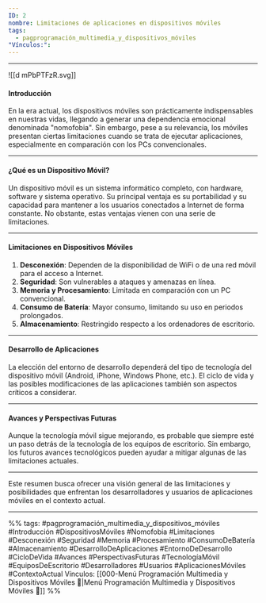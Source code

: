 ```yaml
---
ID: 2
nombre: Limitaciones de aplicaciones en dispositivos móviles
tags:
  - pagprogramación_multimedia_y_dispositivos_móviles
"Vínculos:":
---
```

___
![[d mPbPTFzR.svg]]
#### Introducción
En la era actual, los dispositivos móviles son prácticamente indispensables en nuestras vidas, llegando a generar una dependencia emocional denominada "nomofobia". Sin embargo, pese a su relevancia, los móviles presentan ciertas limitaciones cuando se trata de ejecutar aplicaciones, especialmente en comparación con los PCs convencionales.

---

#### ¿Qué es un Dispositivo Móvil?
Un dispositivo móvil es un sistema informático completo, con hardware, software y sistema operativo. Su principal ventaja es su portabilidad y su capacidad para mantener a los usuarios conectados a Internet de forma constante. No obstante, estas ventajas vienen con una serie de limitaciones.

---

#### Limitaciones en Dispositivos Móviles
1. **Desconexión**: Dependen de la disponibilidad de WiFi o de una red móvil para el acceso a Internet.
2. **Seguridad**: Son vulnerables a ataques y amenazas en línea.
3. **Memoria y Procesamiento**: Limitada en comparación con un PC convencional.
4. **Consumo de Batería**: Mayor consumo, limitando su uso en periodos prolongados.
5. **Almacenamiento**: Restringido respecto a los ordenadores de escritorio.

---

#### Desarrollo de Aplicaciones
La elección del entorno de desarrollo dependerá del tipo de tecnología del dispositivo móvil (Android, iPhone, Windows Phone, etc.). El ciclo de vida y las posibles modificaciones de las aplicaciones también son aspectos críticos a considerar.

---

#### Avances y Perspectivas Futuras
Aunque la tecnología móvil sigue mejorando, es probable que siempre esté un paso detrás de la tecnología de los equipos de escritorio. Sin embargo, los futuros avances tecnológicos pueden ayudar a mitigar algunas de las limitaciones actuales.

---

Este resumen busca ofrecer una visión general de las limitaciones y posibilidades que enfrentan los desarrolladores y usuarios de aplicaciones móviles en el contexto actual.


___
%%
tags: #pagprogramación_multimedia_y_dispositivos_móviles #Introducción #DispositivosMóviles #Nomofobia #Limitaciones #Desconexión #Seguridad #Memoria #Procesamiento #ConsumoDeBatería #Almacenamiento #DesarrolloDeAplicaciones #EntornoDeDesarrollo #CicloDeVida #Avances #PerspectivasFuturas #TecnologíaMóvil #EquiposDeEscritorio #Desarrolladores #Usuarios #AplicacionesMóviles #ContextoActual
Vínculos:  [[000-Menú Programación Multimedia y Dispositivos Móviles 📃|Menú Programación Multimedia y Dispositivos Móviles 📃]]
%%